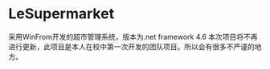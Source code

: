 # LeSupermarket
采用WinFrom开发的超市管理系统，版本为.net framework 4.6
本次项目将不再进行更新，此项目是本人在校中第一次开发的团队项目。所以会有很多不严谨的地方。
